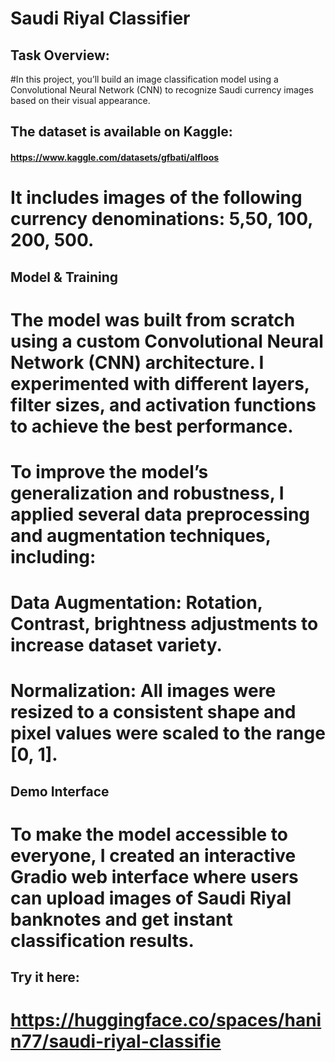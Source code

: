 # Saudi Riyal Classifier
## Task Overview:
#In this project, you’ll build an image classification model using a Convolutional Neural Network (CNN) to recognize Saudi currency images based on their visual appearance.
## The dataset is available on Kaggle:
####  https://www.kaggle.com/datasets/gfbati/alfloos
# It includes images of the following currency denominations: 5,50, 100, 200, 500.
## Model & Training
# The model was built from scratch using a custom Convolutional Neural Network (CNN) architecture. I experimented with different layers, filter sizes, and activation functions to achieve the best performance.
# To improve the model’s generalization and robustness, I applied several data preprocessing and augmentation techniques, including:
# Data Augmentation: Rotation, Contrast, brightness adjustments to increase dataset variety.
# Normalization: All images were resized to a consistent shape and pixel values were scaled to the range [0, 1].
## Demo Interface
# To make the model accessible to everyone, I created an interactive Gradio web interface where users can upload images of Saudi Riyal banknotes and get instant classification results.
## Try it here:
# https://huggingface.co/spaces/hanin77/saudi-riyal-classifie
